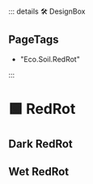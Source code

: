 ::: details 🛠 DesignBox

<h2>PageTags</h2>

- "Eco.Soil.RedRot"

:::

# 🟩  <eco>RedRot</eco>


## Dark RedRot

## Wet RedRot